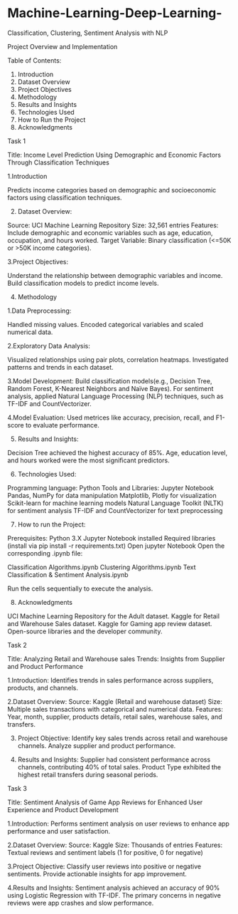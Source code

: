 # Machine-Learning-Deep-Learning-
Classification, Clustering, Sentiment Analysis with NLP

Project Overview and Implementation

Table of Contents:

1. Introduction
2. Dataset Overview
3. Project Objectives
4. Methodology
5. Results and Insights
6. Technologies Used
7. How to Run the Project
8. Acknowledgments 

Task 1

Title:
Income Level Prediction Using Demographic and Economic Factors Through Classification Techniques

1.Introduction

Predicts income categories based on demographic and socioeconomic factors using classification techniques.

2. Dataset Overview:

Source: UCI Machine Learning Repository
Size: 32,561 entries
Features: Include demographic and economic variables such as age, education, occupation, and hours worked.
Target Variable: Binary classification (<=50K or >50K income categories).

3.Project Objectives:

Understand the relationship between demographic variables and income.
Build classification models to predict income levels.

4. Methodology

1.Data Preprocessing:

Handled missing values.
Encoded categorical variables and scaled numerical data.

2.Exploratory Data Analysis:

Visualized relationships using pair plots, correlation heatmaps.
Investigated patterns and trends in each dataset.

3.Model Development:
Build classification models(e.g., Decision Tree, Random Forest, K-Nearest Neighbors and Naïve Bayes).
For sentiment analysis, applied Natural Language Processing (NLP) techniques, such as TF-IDF and CountVectorizer.

4.Model Evaluation:
Used metrices like accuracy, precision, recall, and F1-score to evaluate performance.

5. Results and Insights:

Decision Tree achieved the highest accuracy of 85%.
Age, education level, and hours worked were the most significant predictors.

6. Technologies Used:

Programming language: Python
Tools and Libraries:
Jupyter Notebook
Pandas, NumPy for data manipulation
Matplotlib, Plotly for visualization
Scikit-learn for machine learning models
Natural Language Toolkit (NLTK) for sentiment analysis
TF-IDF and CountVectorizer for text preprocessing

7. How to run the Project:

Prerequisites:
Python 3.X
Jupyter Notebook installed
Required libraries (install via pip install -r requirements.txt)
Open jupyter Notebook
Open the corresponding .ipynb file:

Classification Algorithms.ipynb
Clustering Algorithms.ipynb
Text Classification & Sentiment Analysis.ipynb

Run the cells sequentially to execute the analysis.

8. Acknowledgments

UCI Machine Learning Repository for the Adult dataset.
Kaggle for Retail and Warehouse Sales dataset.
Kaggle for Gaming app review dataset.
Open-source libraries and the developer community.

Task 2

Title:
Analyzing Retail and Warehouse sales Trends: Insights from Supplier and Product Performance

1.Introduction:
Identifies trends in sales performance across suppliers, products, and channels.

2.Dataset Overview:
Source: Kaggle (Retail and warehouse dataset) 
Size: Multiple sales transactions with categorical and numerical data.
Features: Year, month, supplier, products details, retail sales, warehouse sales, and transfers.

3. Project Objective:
Identify key sales trends across retail and warehouse channels.
Analyze supplier and product performance.

4. Results and Insights:
Supplier had consistent performance across channels, contributing 40% of total sales.
Product Type exhibited the highest retail transfers during seasonal periods.

Task 3

Title:
Sentiment Analysis of Game App Reviews for Enhanced User Experience and Product Development

1.Introduction:
Performs sentiment analysis on user reviews to enhance app performance and user satisfaction.

2.Dataset Overview:
Source: Kaggle 
Size: Thousands of entries
Features: Textual reviews and sentiment labels (1 for positive, 0 for negative)

3.Project Objective:
Classify user reviews into positive or negative sentiments.
Provide actionable insights for app improvement.

4.Results and Insights:
Sentiment analysis achieved an accuracy of 90% using Logistic Regression with TF-IDF.
The primary concerns in negative reviews were app crashes and slow performance.








